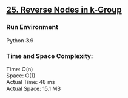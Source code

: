 ## [25. Reverse Nodes in k-Group](https://leetcode.com/problems/reverse-nodes-in-k-group/)

### Run Environment
Python 3.9

### Time and Space Complexity:
Time: O(n)  
Space: O(1)  
Actual Time: 48 ms  
Actual Space: 15.1 MB
